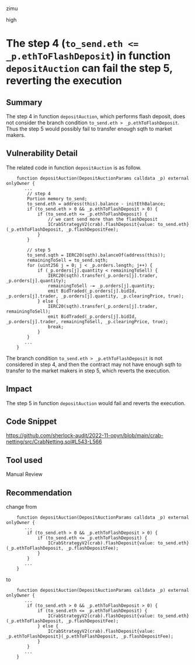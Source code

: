 zimu

high

# The step 4 (`to_send.eth <= _p.ethToFlashDeposit`) in function `depositAuction` can fail the step 5, reverting the execution

## Summary
The step 4 in function `depositAuction`, which performs flash deposit, does not consider the branch condition `to_send.eth > _p.ethToFlashDeposit`. Thus the step 5 would possibly fail to transfer enough sqth to market makers.

## Vulnerability Detail
The related code in function `depositAuction` is as follow.
```solidity
    function depositAuction(DepositAuctionParams calldata _p) external onlyOwner {
       ...
        // step 4
        Portion memory to_send;
        to_send.eth = address(this).balance - initEthBalance;
        if (to_send.eth > 0 && _p.ethToFlashDeposit > 0) {
            if (to_send.eth <= _p.ethToFlashDeposit) {
                // we cant send more than the flashDeposit
                ICrabStrategyV2(crab).flashDeposit{value: to_send.eth}(_p.ethToFlashDeposit, _p.flashDepositFee);
            }
        }

        // step 5
        to_send.sqth = IERC20(sqth).balanceOf(address(this));
        remainingToSell = to_send.sqth;
        for (uint256 j = 0; j < _p.orders.length; j++) {
            if (_p.orders[j].quantity < remainingToSell) {
                IERC20(sqth).transfer(_p.orders[j].trader, _p.orders[j].quantity);
                remainingToSell -= _p.orders[j].quantity;
                emit BidTraded(_p.orders[j].bidId, _p.orders[j].trader, _p.orders[j].quantity, _p.clearingPrice, true);
            } else {
                IERC20(sqth).transfer(_p.orders[j].trader, remainingToSell);
                emit BidTraded(_p.orders[j].bidId, _p.orders[j].trader, remainingToSell, _p.clearingPrice, true);
                break;
            }
        }
       ...
    }
```

The branch condition `to_send.eth > _p.ethToFlashDeposit` is not considered in step 4, and then the contract may not have enough sqth to transfer to the market makers in step 5, which reverts the execution.

## Impact
The step 5 in function `depositAuction` would fail and reverts the execution.

## Code Snippet
https://github.com/sherlock-audit/2022-11-opyn/blob/main/crab-netting/src/CrabNetting.sol#L543-L566

## Tool used
Manual Review

## Recommendation
change from
```solidity
    function depositAuction(DepositAuctionParams calldata _p) external onlyOwner {
       ...
        if (to_send.eth > 0 && _p.ethToFlashDeposit > 0) {
            if (to_send.eth <= _p.ethToFlashDeposit) {
                ICrabStrategyV2(crab).flashDeposit{value: to_send.eth}(_p.ethToFlashDeposit, _p.flashDepositFee);
            }
        }
       ...
    }
```
to
```solidity
    function depositAuction(DepositAuctionParams calldata _p) external onlyOwner {
       ...
        if (to_send.eth > 0 && _p.ethToFlashDeposit > 0) {
            if (to_send.eth <= _p.ethToFlashDeposit) {
                ICrabStrategyV2(crab).flashDeposit{value: to_send.eth}(_p.ethToFlashDeposit, _p.flashDepositFee);
            } else {
                ICrabStrategyV2(crab).flashDeposit{value: _p.ethToFlashDeposit}(_p.ethToFlashDeposit, _p.flashDepositFee);
            }
        }
       ...
    }
```
